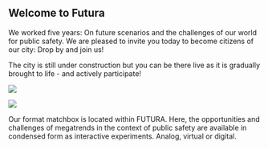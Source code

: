 ## Welcome to Futura

We worked five years: On future scenarios and the challenges of our world for public safety.
We are pleased to invite you today to become citizens of our city: Drop by and join us!

The city is still under construction but you can be there live as it is gradually brought to life - and actively participate!

![](https://static.wixstatic.com/media/0bc06f_6579be774d3442d58649b55208484072~mv2.jpg/v1/fill/w_1110,h_569,al_c,q_90,usm_0.66_1.00_0.01/0bc06f_6579be774d3442d58649b55208484072~mv2.webp)

![](https://static.wixstatic.com/media/0bc06f_6af9d84fda824fe2bd78dca0aaf59065~mv2.png/v1/fill/w_1110,h_624,al_c,q_90,usm_0.66_1.00_0.01/0bc06f_6af9d84fda824fe2bd78dca0aaf59065~mv2.webp)

Our format matchbox is located within FUTURA. Here, the opportunities and challenges of megatrends in the context of public safety are available in condensed form as interactive experiments. Analog, virtual or digital.

